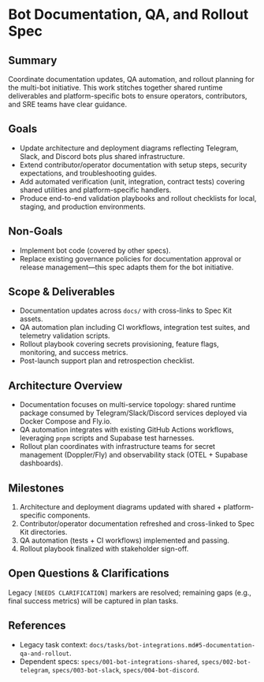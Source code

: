 # Bot Documentation, QA, and Rollout Spec

## Summary
Coordinate documentation updates, QA automation, and rollout planning for the multi-bot initiative. This work stitches together shared runtime deliverables and platform-specific bots to ensure operators, contributors, and SRE teams have clear guidance.

## Goals
- Update architecture and deployment diagrams reflecting Telegram, Slack, and Discord bots plus shared infrastructure.
- Extend contributor/operator documentation with setup steps, security expectations, and troubleshooting guides.
- Add automated verification (unit, integration, contract tests) covering shared utilities and platform-specific handlers.
- Produce end-to-end validation playbooks and rollout checklists for local, staging, and production environments.

## Non-Goals
- Implement bot code (covered by other specs).
- Replace existing governance policies for documentation approval or release management—this spec adapts them for the bot initiative.

## Scope & Deliverables
- Documentation updates across `docs/` with cross-links to Spec Kit assets.
- QA automation plan including CI workflows, integration test suites, and telemetry validation scripts.
- Rollout playbook covering secrets provisioning, feature flags, monitoring, and success metrics.
- Post-launch support plan and retrospection checklist.

## Architecture Overview
- Documentation focuses on multi-service topology: shared runtime package consumed by Telegram/Slack/Discord services deployed via Docker Compose and Fly.io.
- QA automation integrates with existing GitHub Actions workflows, leveraging `pnpm` scripts and Supabase test harnesses.
- Rollout plan coordinates with infrastructure teams for secret management (Doppler/Fly) and observability stack (OTEL + Supabase dashboards).

## Milestones
1. Architecture and deployment diagrams updated with shared + platform-specific components.
2. Contributor/operator documentation refreshed and cross-linked to Spec Kit directories.
3. QA automation (tests + CI workflows) implemented and passing.
4. Rollout playbook finalized with stakeholder sign-off.

## Open Questions & Clarifications
Legacy `[NEEDS CLARIFICATION]` markers are resolved; remaining gaps (e.g., final success metrics) will be captured in plan tasks.

## References
- Legacy task context: `docs/tasks/bot-integrations.md#5-documentation-qa-and-rollout`.
- Dependent specs: `specs/001-bot-integrations-shared`, `specs/002-bot-telegram`, `specs/003-bot-slack`, `specs/004-bot-discord`.

